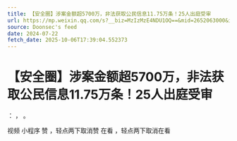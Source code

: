 ```yaml
---
title: 【安全圈】涉案金额超5700万，非法获取公民信息11.75万条！25人出庭受审
url: https://mp.weixin.qq.com/s?__biz=MzIzMzE4NDU1OQ==&mid=2652063000&idx=2&sn=7761f58ccc530d185d49fe281b88ae97
source: Doonsec's feed
date: 2024-07-22
fetch_date: 2025-10-06T17:39:04.552373
---
```


# 【安全圈】涉案金额超5700万，非法获取公民信息11.75万条！25人出庭受审

：
，
。

视频
小程序
赞
，轻点两下取消赞
在看
，轻点两下取消在看